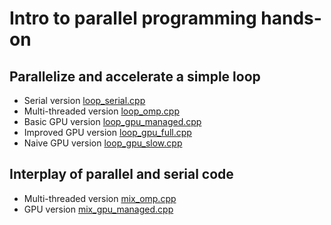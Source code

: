 # Intro to parallel programming hands-on

## Parallelize and accelerate a simple loop

- Serial version [loop_serial.cpp](./loop_serial.cpp)
- Multi-threaded version [loop_omp.cpp](./loop_omp.cpp)
- Basic GPU version [loop_gpu_managed.cpp](./loop_gpu_managed.cpp)
- Improved GPU version [loop_gpu_full.cpp](./loop_gpu_full.cpp)
- Naive GPU version [loop_gpu_slow.cpp](./loop_gpu_slow.cpp)

## Interplay of parallel and serial code

- Multi-threaded version [mix_omp.cpp](./mix_omp.cpp)
- GPU version [mix_gpu_managed.cpp](./mix_gpu_managed.cpp)

